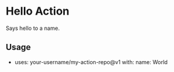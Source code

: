 # Hello Action

Says hello to a name.

## Usage

- uses: your-username/my-action-repo@v1
  with:
    name: World

